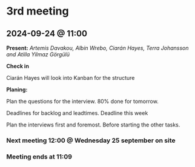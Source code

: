# 3rd meeting 
## 2024-09-24 @ 11:00

**Present:**
*Artemis Davakou,
Albin Wrebo, 
Ciarán Hayes, 
Terra Johansson and
Atilla Yilmaz Görgülü*

**Check in**

Ciarán Hayes will look into Kanban for the structure

**Planing:**

Plan the questions for the interview. 80% done for tomorrow.

Deadlines for backlog and leadtimes. Deadline this week

Plan the interviews first and foremost. Before starting the other tasks.

### Next meeting 12:00 @ Wednesday 25 september on site

### Meeting ends at 11:09



